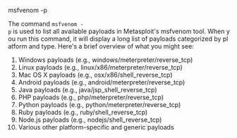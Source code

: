 msfvenom -p

The command `msfvenom -p` is used to list all available payloads in Metasploit's msfvenom tool. When you run this command, it will display a long list of payloads categorized by platform and type. Here's a brief overview of what you might see:  
1. Windows payloads (e.g., windows/meterpreter/reverse_tcp)  
2. Linux payloads (e.g., linux/x86/meterpreter/reverse_tcp)  
3. Mac OS X payloads (e.g., osx/x86/shell_reverse_tcp)  
4. Android payloads (e.g., android/meterpreter/reverse_tcp)  
5. Java payloads (e.g., java/jsp_shell_reverse_tcp)  
6. PHP payloads (e.g., php/meterpreter/reverse_tcp)  
7. Python payloads (e.g., python/meterpreter/reverse_tcp)  
8. Ruby payloads (e.g., ruby/shell_reverse_tcp)  
9. Node.js payloads (e.g., nodejs/shell_reverse_tcp)  
10. Various other platform-specific and generic payloads